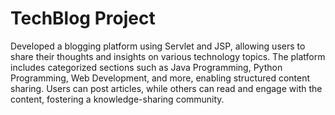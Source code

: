 # TechBlog Project
Developed a blogging platform using Servlet and JSP, allowing users to share their thoughts and insights on various technology topics. The platform includes categorized sections such as Java Programming, Python Programming, Web Development, and more, enabling structured content sharing. Users can post articles, while others can read and engage with the content, fostering a knowledge-sharing community.
